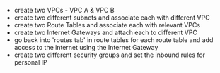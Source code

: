 - create two VPCs - VPC A & VPC B
- create two different subnets and associate each with different VPC
- create two Route Tables and associate each with relevant VPCs
- create two Internet Gateways and attach each to different VPC
- go back into 'routes tab' in route tables for each route table and add access to the internet using the Internet Gateway
- create two different security groups and set the inbound rules for personal IP
